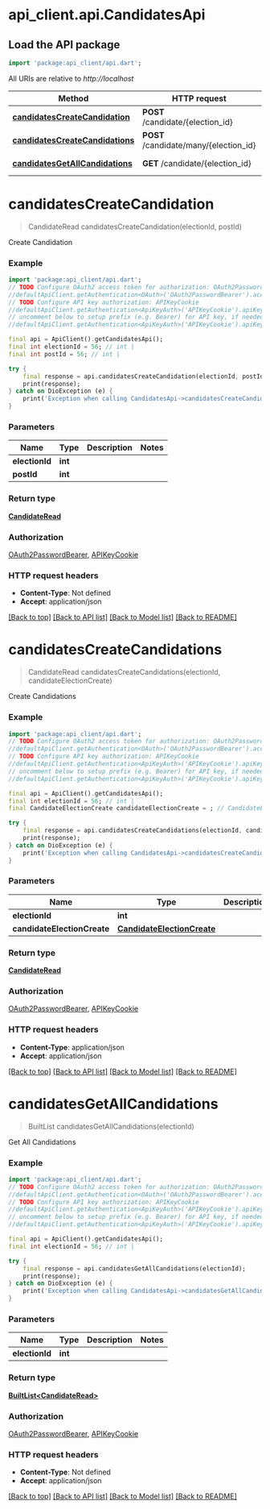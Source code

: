 # api_client.api.CandidatesApi

## Load the API package
```dart
import 'package:api_client/api.dart';
```

All URIs are relative to *http://localhost*

Method | HTTP request | Description
------------- | ------------- | -------------
[**candidatesCreateCandidation**](CandidatesApi.md#candidatescreatecandidation) | **POST** /candidate/{election_id} | Create Candidation
[**candidatesCreateCandidations**](CandidatesApi.md#candidatescreatecandidations) | **POST** /candidate/many/{election_id} | Create Candidations
[**candidatesGetAllCandidations**](CandidatesApi.md#candidatesgetallcandidations) | **GET** /candidate/{election_id} | Get All Candidations


# **candidatesCreateCandidation**
> CandidateRead candidatesCreateCandidation(electionId, postId)

Create Candidation

### Example
```dart
import 'package:api_client/api.dart';
// TODO Configure OAuth2 access token for authorization: OAuth2PasswordBearer
//defaultApiClient.getAuthentication<OAuth>('OAuth2PasswordBearer').accessToken = 'YOUR_ACCESS_TOKEN';
// TODO Configure API key authorization: APIKeyCookie
//defaultApiClient.getAuthentication<ApiKeyAuth>('APIKeyCookie').apiKey = 'YOUR_API_KEY';
// uncomment below to setup prefix (e.g. Bearer) for API key, if needed
//defaultApiClient.getAuthentication<ApiKeyAuth>('APIKeyCookie').apiKeyPrefix = 'Bearer';

final api = ApiClient().getCandidatesApi();
final int electionId = 56; // int | 
final int postId = 56; // int | 

try {
    final response = api.candidatesCreateCandidation(electionId, postId);
    print(response);
} catch on DioException (e) {
    print('Exception when calling CandidatesApi->candidatesCreateCandidation: $e\n');
}
```

### Parameters

Name | Type | Description  | Notes
------------- | ------------- | ------------- | -------------
 **electionId** | **int**|  | 
 **postId** | **int**|  | 

### Return type

[**CandidateRead**](CandidateRead.md)

### Authorization

[OAuth2PasswordBearer](../README.md#OAuth2PasswordBearer), [APIKeyCookie](../README.md#APIKeyCookie)

### HTTP request headers

 - **Content-Type**: Not defined
 - **Accept**: application/json

[[Back to top]](#) [[Back to API list]](../README.md#documentation-for-api-endpoints) [[Back to Model list]](../README.md#documentation-for-models) [[Back to README]](../README.md)

# **candidatesCreateCandidations**
> CandidateRead candidatesCreateCandidations(electionId, candidateElectionCreate)

Create Candidations

### Example
```dart
import 'package:api_client/api.dart';
// TODO Configure OAuth2 access token for authorization: OAuth2PasswordBearer
//defaultApiClient.getAuthentication<OAuth>('OAuth2PasswordBearer').accessToken = 'YOUR_ACCESS_TOKEN';
// TODO Configure API key authorization: APIKeyCookie
//defaultApiClient.getAuthentication<ApiKeyAuth>('APIKeyCookie').apiKey = 'YOUR_API_KEY';
// uncomment below to setup prefix (e.g. Bearer) for API key, if needed
//defaultApiClient.getAuthentication<ApiKeyAuth>('APIKeyCookie').apiKeyPrefix = 'Bearer';

final api = ApiClient().getCandidatesApi();
final int electionId = 56; // int | 
final CandidateElectionCreate candidateElectionCreate = ; // CandidateElectionCreate | 

try {
    final response = api.candidatesCreateCandidations(electionId, candidateElectionCreate);
    print(response);
} catch on DioException (e) {
    print('Exception when calling CandidatesApi->candidatesCreateCandidations: $e\n');
}
```

### Parameters

Name | Type | Description  | Notes
------------- | ------------- | ------------- | -------------
 **electionId** | **int**|  | 
 **candidateElectionCreate** | [**CandidateElectionCreate**](CandidateElectionCreate.md)|  | 

### Return type

[**CandidateRead**](CandidateRead.md)

### Authorization

[OAuth2PasswordBearer](../README.md#OAuth2PasswordBearer), [APIKeyCookie](../README.md#APIKeyCookie)

### HTTP request headers

 - **Content-Type**: application/json
 - **Accept**: application/json

[[Back to top]](#) [[Back to API list]](../README.md#documentation-for-api-endpoints) [[Back to Model list]](../README.md#documentation-for-models) [[Back to README]](../README.md)

# **candidatesGetAllCandidations**
> BuiltList<CandidateRead> candidatesGetAllCandidations(electionId)

Get All Candidations

### Example
```dart
import 'package:api_client/api.dart';
// TODO Configure OAuth2 access token for authorization: OAuth2PasswordBearer
//defaultApiClient.getAuthentication<OAuth>('OAuth2PasswordBearer').accessToken = 'YOUR_ACCESS_TOKEN';
// TODO Configure API key authorization: APIKeyCookie
//defaultApiClient.getAuthentication<ApiKeyAuth>('APIKeyCookie').apiKey = 'YOUR_API_KEY';
// uncomment below to setup prefix (e.g. Bearer) for API key, if needed
//defaultApiClient.getAuthentication<ApiKeyAuth>('APIKeyCookie').apiKeyPrefix = 'Bearer';

final api = ApiClient().getCandidatesApi();
final int electionId = 56; // int | 

try {
    final response = api.candidatesGetAllCandidations(electionId);
    print(response);
} catch on DioException (e) {
    print('Exception when calling CandidatesApi->candidatesGetAllCandidations: $e\n');
}
```

### Parameters

Name | Type | Description  | Notes
------------- | ------------- | ------------- | -------------
 **electionId** | **int**|  | 

### Return type

[**BuiltList&lt;CandidateRead&gt;**](CandidateRead.md)

### Authorization

[OAuth2PasswordBearer](../README.md#OAuth2PasswordBearer), [APIKeyCookie](../README.md#APIKeyCookie)

### HTTP request headers

 - **Content-Type**: Not defined
 - **Accept**: application/json

[[Back to top]](#) [[Back to API list]](../README.md#documentation-for-api-endpoints) [[Back to Model list]](../README.md#documentation-for-models) [[Back to README]](../README.md)

